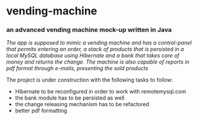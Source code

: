 # vending-machine
### an advanced vending machine mock-up written in Java
*The app is supposed to mimic a vending machine and has a  control-panel that permits entering an order, a stack of products that is persisted in a local MySQL database using Hibernate and a bank that takes care of money and returns the change. The machine is also capable of reports in pdf format through e-mails, presenting the sold products*

The project is under construction with the following tasks to follow:
 - Hibernate to be reconfigured in order to work with remotemysql.com
 - the bank module has to be persisted as well
 - the change releasing mechanism has to be refactored
 - better pdf formatting
